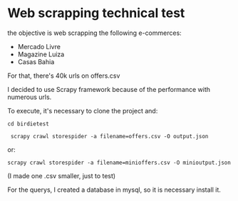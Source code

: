 # Web scrapping technical test

the objective is web scrapping the following e-commerces: 
- Mercado Livre
- Magazine Luiza
- Casas Bahia

For that, there's 40k urls on offers.csv

I decided to use Scrapy framework because of the performance with numerous urls.

To execute, it's necessary to clone the project and:

 `` cd birdietest ``

 `` scrapy crawl storespider -a filename=offers.csv -O output.json``

or:

 `` scrapy crawl storespider -a filename=minioffers.csv -O minioutput.json ``
 
 
(I made one .csv smaller, just to test)


For the querys, I created a database in mysql, so it is necessary install it.
